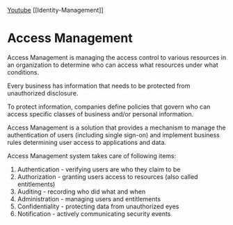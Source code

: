 [Youtube](https://youtu.be/ESz4ts7g_zw)
[[Identity-Management]]
# Access Management

Access Management is managing the access control to various resources in an organization to determine who can access what resources under what conditions.

Every business has information that needs to be protected from unauthorized disclosure.

To protect information, companies define policies that govern who can access specific classes of business and/or personal information.

Access Management is a solution that provides a mechanism to manage the authentication of users (including single sign-on) and implement business rules determining user access to applications and data.


Access Management system takes care of following items:
1.  Authentication - verifying users are who they claim to be
2.  Authorization - granting users access to resources (also called entitlements)
3.  Auditing - recording who did what and when
4.  Administration - managing users and entitlements
5.  Confidentiality - protecting data from unauthorized eyes
6.  Notification - actively communicating security events